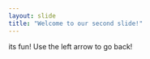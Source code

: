 ```yaml
---
layout: slide
title: "Welcome to our second slide!"
---
```

its fun!
Use the left arrow to go back!
